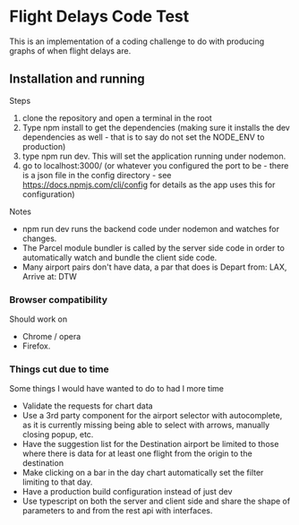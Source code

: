 # Flight Delays Code Test

This is an implementation of a coding challenge to do with producing graphs of when flight delays are.

## Installation and running

Steps
1) clone the repository and open a terminal in the root 
2) Type npm install to get the dependencies (making sure it installs the dev dependencies as well - that is to say do not set the NODE_ENV to production)
3) type npm run dev. This will set the application running under nodemon.
4) go to localhost:3000/ (or whatever you configured the port to be - there is a json file in the config directory - see https://docs.npmjs.com/cli/config for details as the app uses this for configuration)

Notes
- npm run dev runs the backend code under nodemon and watches for changes. 
- The Parcel module bundler is called by the server side code in order to automatically watch and bundle the client side code.
- Many airport pairs don't have data, a par that does is Depart from: LAX, Arrive at: DTW

### Browser compatibility

Should work on
- Chrome / opera
- Firefox.

### Things cut due to time

Some things I would have wanted to do to had I more time

- Validate the requests for chart data
- Use a 3rd party component for the airport selector with autocomplete, as it is currently missing being able to select with arrows, manually closing popup, etc.
- Have the suggestion list for the Destination airport be limited to those where there is data for at least one flight from the origin to the destination
- Make clicking on a bar in the day chart automatically set the filter limiting to that day.
- Have a production build configuration instead of just dev
- Use typescript on both the server and client side and share the shape of parameters to and from the rest api with interfaces.